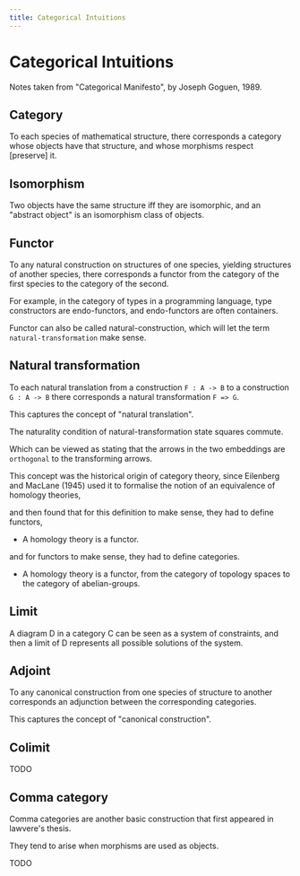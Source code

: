```yaml
---
title: Categorical Intuitions
---
```


# Categorical Intuitions

Notes taken from "Categorical Manifesto", by Joseph Goguen, 1989.

## Category

To each species of mathematical structure,
there corresponds a category whose objects have that structure,
and whose morphisms respect [preserve] it.

## Isomorphism

Two objects have the same structure iff they are isomorphic,
and an "abstract object" is an isomorphism class of objects.

## Functor

To any natural construction on structures of one species,
yielding structures of another species,
there corresponds a functor
from the category of the first species
to the category of the second.

For example, in the category of types in a programming language,
type constructors are endo-functors,
and endo-functors are often containers.

Functor can also be called natural-construction,
which will let the term `natural-transformation` make sense.

## Natural transformation

To each natural translation
from a construction `F : A -> B`
to a construction `G : A -> B`
there corresponds a natural transformation `F => G`.

This captures the concept of "natural translation".

The naturality condition of natural-transformation
state squares commute.

Which can be viewed as stating that
the arrows in the two embeddings
are `orthogonal` to the transforming arrows.

This concept was the historical origin of category theory,
since Eilenberg and MacLane (1945) used it to formalise
the notion of an equivalence of homology theories,

and then found that for this definition to make sense,
they had to define functors,

- A homology theory is a functor.

and for functors to make sense,
they had to define categories.

- A homology theory is a functor,
  from the category of topology spaces
  to the category of abelian-groups.

## Limit

A diagram D in a category C can be seen as a system of constraints,
and then a limit of D represents all possible solutions of the system.

## Adjoint

To any canonical construction from one species of structure to another
corresponds an adjunction between the corresponding categories.

This captures the concept of "canonical construction".

## Colimit

TODO

## Comma category

Comma categories are another basic construction that
first appeared in lawvere's thesis.

They tend to arise when morphisms are used as objects.

TODO
